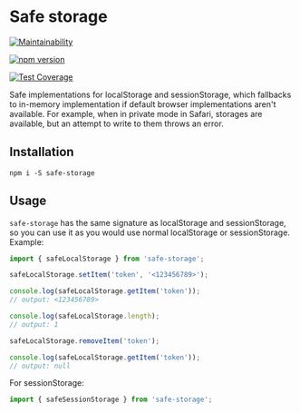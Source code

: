 # Safe storage

[![Maintainability](https://api.codeclimate.com/v1/badges/bce6ec1e42dc0f983ec3/maintainability)](https://codeclimate.com/github/koss-lebedev/safe-storage/maintainability)

[![npm version](https://badge.fury.io/js/safe-storage.svg)](https://badge.fury.io/js/safe-storage)

[![Test Coverage](https://api.codeclimate.com/v1/badges/bce6ec1e42dc0f983ec3/test_coverage)](https://codeclimate.com/github/koss-lebedev/safe-storage/test_coverage)

Safe implementations for localStorage and sessionStorage, which fallbacks to in-memory implementation if default browser implementations aren't available. For example, when in private mode in Safari, storages are available, but an attempt to write to them throws an error.

## Installation

    npm i -S safe-storage

## Usage

`safe-storage` has the same signature as localStorage and sessionStorage, so you can use it as you would use normal localStorage or sessionStorage. Example:

```js
import { safeLocalStorage } from 'safe-storage';

safeLocalStorage.setItem('token', '<123456789>');

console.log(safeLocalStorage.getItem('token'));
// output: <123456789>

console.log(safeLocalStorage.length);
// output: 1 

safeLocalStorage.removeItem('token');

console.log(safeLocalStorage.getItem('token'));
// output: null

```

For sessionStorage:

```js
import { safeSessionStorage } from 'safe-storage';
```
